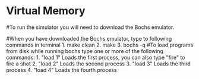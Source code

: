 #  Virtual Memory

#To run the simulator you will need to download the Bochs emulator.

#When you have downloaded the Bochs emulator, type to following commands in terminal
	1. make clean
	2. make
	3. bochs -q
#To load programs from disk while running bochs type one or more of the following commands:
	1. "load 1"	Loads the first process, you can also type "fire" to fire a shot
	2. "load 2"	Loads the second process
	3. "load 3"	Loads the third process
	4. "load 4"	Loads the fourth process
